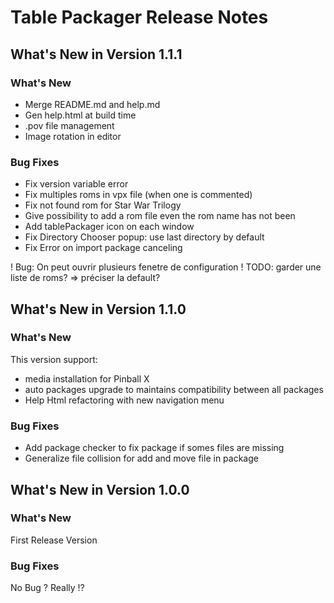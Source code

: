 # Table Packager Release Notes

## What's New in Version 1.1.1

### What's New
- Merge README.md and help.md
- Gen help.html at build time
- .pov file management
- Image rotation in editor


### Bug Fixes
- Fix version variable error
- Fix multiples roms in vpx file (when one is commented)
- Fix not found rom for Star War Trilogy
- Give possibility to add a rom file even the rom name has not been 
- Add tablePackager icon on each window
- Fix Directory Chooser popup: use last directory by default
- Fix Error on import package canceling

! Bug: On peut ouvrir plusieurs fenetre de configuration
! TODO: garder une liste de roms? => préciser la default?


## What's New in Version 1.1.0
### What's New
This version support:
- media installation for Pinball X
- auto packages upgrade to maintains compatibility between all packages
- Help Html refactoring with new navigation menu

### Bug Fixes
- Add package checker to fix package if somes files are missing
- Generalize file collision for add and move file in package

## What's New in Version 1.0.0

### What's New
First Release Version

### Bug Fixes
No Bug ? Really !?